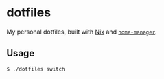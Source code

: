 # dotfiles

My personal dotfiles, built with [Nix][nix] and [`home-manager`][home-manager].

## Usage

```
$ ./dotfiles switch
```

[nix]: https://nixos.org
[home-manager]: https://github.com/rycee/home-manager

